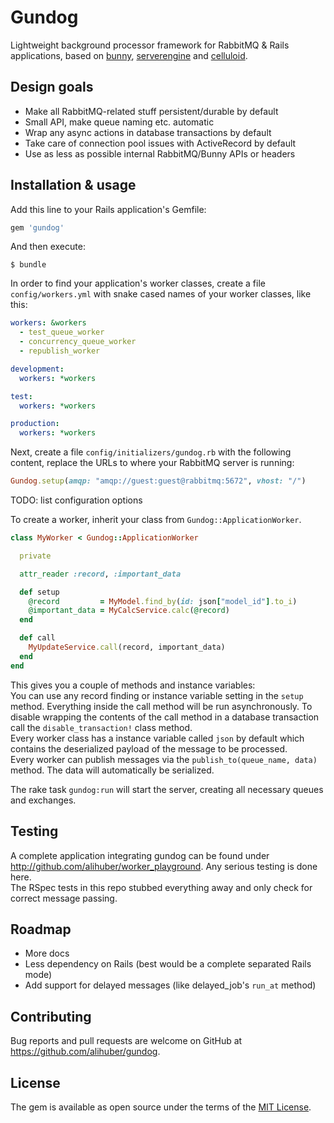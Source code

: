 # Gundog

Lightweight background processor framework for RabbitMQ & Rails applications, based on [bunny](http://rubybunny.info), [serverengine](https://github.com/fluent/serverengine) and [celluloid](https://celluloid.io).

## Design goals
  - Make all RabbitMQ-related stuff persistent/durable by default
  - Small API, make queue naming etc. automatic
  - Wrap any async actions in database transactions by default
  - Take care of connection pool issues with ActiveRecord by default
  - Use as less as possible internal RabbitMQ/Bunny APIs or headers

## Installation & usage

Add this line to your Rails application's Gemfile:

```ruby
gem 'gundog'
```

And then execute:

    $ bundle


In order to find your application's worker classes, create a file `config/workers.yml` with snake cased names of your worker classes, like this:  
```yaml
workers: &workers
  - test_queue_worker
  - concurrency_queue_worker
  - republish_worker

development:
  workers: *workers

test:
  workers: *workers

production:
  workers: *workers
```
Next, create a file `config/initializers/gundog.rb` with the following content, replace the URLs to where your RabbitMQ server is running:  
```ruby
Gundog.setup(amqp: "amqp://guest:guest@rabbitmq:5672", vhost: "/")
```

TODO: list configuration options  

To create a worker, inherit your class from `Gundog::ApplicationWorker`.  
```ruby
class MyWorker < Gundog::ApplicationWorker

  private

  attr_reader :record, :important_data

  def setup
    @record         = MyModel.find_by(id: json["model_id"].to_i)
    @important_data = MyCalcService.calc(@record)
  end

  def call
    MyUpdateService.call(record, important_data)
  end
end
```
This gives you a couple of methods and instance variables:  
You can use any record finding or instance variable setting in the `setup` method. Everything inside the call method will be run asynchronously. To disable wrapping the contents of the call method in a database transaction call the `disable_transaction!` class method.  
Every worker class has a instance variable called `json` by default which contains the deserialized payload of the message to be processed.  
Every worker can publish messages via the `publish_to(queue_name, data)` method. The data will automatically be serialized.  

The rake task `gundog:run` will start the server, creating all necessary queues and exchanges.


## Testing
A complete application integrating gundog can be found under http://github.com/alihuber/worker_playground. Any serious testing is done here.  
The RSpec tests in this repo stubbed everything away and only check for correct message passing.


## Roadmap
  - More docs
  - Less dependency on Rails (best would be a complete separated Rails mode)
  - Add support for delayed messages (like delayed_job's `run_at` method)


## Contributing
Bug reports and pull requests are welcome on GitHub at https://github.com/alihuber/gundog.


## License
The gem is available as open source under the terms of the [MIT License](http://opensource.org/licenses/MIT).
